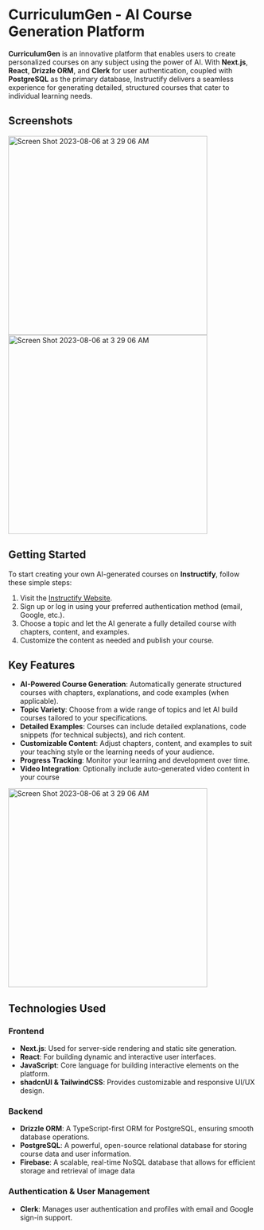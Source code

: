 # CurriculumGen - AI Course Generation Platform

**CurriculumGen** is an innovative platform that enables users to create personalized courses on any subject using the power of AI. With **Next.js**, **React**, **Drizzle ORM**, and **Clerk** for user authentication, coupled with **PostgreSQL** as the primary database, Instructify delivers a seamless experience for generating detailed, structured courses that cater to individual learning needs.

## Screenshots

<img width="400" alt="Screen Shot 2023-08-06 at 3 29 06 AM" src="https://github.com/user-attachments/assets/ebc912ae-de6a-4417-856d-4bb55e0785f6">
<img width="400" alt="Screen Shot 2023-08-06 at 3 29 06 AM" src="https://github.com/user-attachments/assets/73e75c37-9259-4d94-ad40-7d7ecd6fdd40">




## Getting Started

To start creating your own AI-generated courses on **Instructify**, follow these simple steps:

1. Visit the [Instructify Website](https://instructify-ai.vercel.app/).
2. Sign up or log in using your preferred authentication method (email, Google, etc.).
3. Choose a topic and let the AI generate a fully detailed course with chapters, content, and examples.
4. Customize the content as needed and publish your course.

## Key Features

- **AI-Powered Course Generation**: Automatically generate structured courses with chapters, explanations, and code examples (when applicable).
- **Topic Variety**: Choose from a wide range of topics and let AI build courses tailored to your specifications.
- **Detailed Examples**: Courses can include detailed explanations, code snippets (for technical subjects), and rich content.
- **Customizable Content**: Adjust chapters, content, and examples to suit your teaching style or the learning needs of your audience.
- **Progress Tracking**: Monitor your learning and development over time.
- **Video Integration**: Optionally include auto-generated video content in your course

<img width="400" alt="Screen Shot 2023-08-06 at 3 29 06 AM" src="https://github.com/user-attachments/assets/6621f1e9-f1bc-4550-ace2-697e9ac2d011">



## Technologies Used

### Frontend

- **Next.js**: Used for server-side rendering and static site generation.
- **React**: For building dynamic and interactive user interfaces.
- **JavaScript**: Core language for building interactive elements on the platform.
- **shadcnUI & TailwindCSS**: Provides customizable and responsive UI/UX design.

### Backend

- **Drizzle ORM**: A TypeScript-first ORM for PostgreSQL, ensuring smooth database operations.
- **PostgreSQL**: A powerful, open-source relational database for storing course data and user information.
- **Firebase**: A scalable, real-time NoSQL database that allows for efficient storage and retrieval of image data

### Authentication & User Management

- **Clerk**: Manages user authentication and profiles with email and Google sign-in support.


